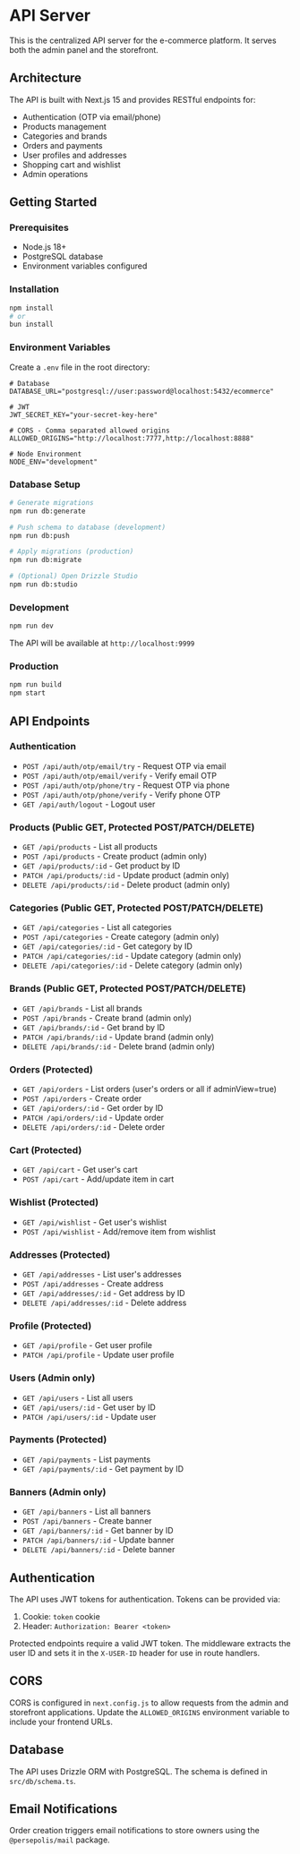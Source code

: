 # API Server

This is the centralized API server for the e-commerce platform. It serves both the admin panel and the storefront.

## Architecture

The API is built with Next.js 15 and provides RESTful endpoints for:
- Authentication (OTP via email/phone)
- Products management
- Categories and brands
- Orders and payments
- User profiles and addresses
- Shopping cart and wishlist
- Admin operations

## Getting Started

### Prerequisites

- Node.js 18+
- PostgreSQL database
- Environment variables configured

### Installation

```bash
npm install
# or
bun install
```

### Environment Variables

Create a `.env` file in the root directory:

```env
# Database
DATABASE_URL="postgresql://user:password@localhost:5432/ecommerce"

# JWT
JWT_SECRET_KEY="your-secret-key-here"

# CORS - Comma separated allowed origins
ALLOWED_ORIGINS="http://localhost:7777,http://localhost:8888"

# Node Environment
NODE_ENV="development"
```

### Database Setup

```bash
# Generate migrations
npm run db:generate

# Push schema to database (development)
npm run db:push

# Apply migrations (production)
npm run db:migrate

# (Optional) Open Drizzle Studio
npm run db:studio
```

### Development

```bash
npm run dev
```

The API will be available at `http://localhost:9999`

### Production

```bash
npm run build
npm start
```

## API Endpoints

### Authentication
- `POST /api/auth/otp/email/try` - Request OTP via email
- `POST /api/auth/otp/email/verify` - Verify email OTP
- `POST /api/auth/otp/phone/try` - Request OTP via phone
- `POST /api/auth/otp/phone/verify` - Verify phone OTP
- `GET /api/auth/logout` - Logout user

### Products (Public GET, Protected POST/PATCH/DELETE)
- `GET /api/products` - List all products
- `POST /api/products` - Create product (admin only)
- `GET /api/products/:id` - Get product by ID
- `PATCH /api/products/:id` - Update product (admin only)
- `DELETE /api/products/:id` - Delete product (admin only)

### Categories (Public GET, Protected POST/PATCH/DELETE)
- `GET /api/categories` - List all categories
- `POST /api/categories` - Create category (admin only)
- `GET /api/categories/:id` - Get category by ID
- `PATCH /api/categories/:id` - Update category (admin only)
- `DELETE /api/categories/:id` - Delete category (admin only)

### Brands (Public GET, Protected POST/PATCH/DELETE)
- `GET /api/brands` - List all brands
- `POST /api/brands` - Create brand (admin only)
- `GET /api/brands/:id` - Get brand by ID
- `PATCH /api/brands/:id` - Update brand (admin only)
- `DELETE /api/brands/:id` - Delete brand (admin only)

### Orders (Protected)
- `GET /api/orders` - List orders (user's orders or all if adminView=true)
- `POST /api/orders` - Create order
- `GET /api/orders/:id` - Get order by ID
- `PATCH /api/orders/:id` - Update order
- `DELETE /api/orders/:id` - Delete order

### Cart (Protected)
- `GET /api/cart` - Get user's cart
- `POST /api/cart` - Add/update item in cart

### Wishlist (Protected)
- `GET /api/wishlist` - Get user's wishlist
- `POST /api/wishlist` - Add/remove item from wishlist

### Addresses (Protected)
- `GET /api/addresses` - List user's addresses
- `POST /api/addresses` - Create address
- `GET /api/addresses/:id` - Get address by ID
- `DELETE /api/addresses/:id` - Delete address

### Profile (Protected)
- `GET /api/profile` - Get user profile
- `PATCH /api/profile` - Update user profile

### Users (Admin only)
- `GET /api/users` - List all users
- `GET /api/users/:id` - Get user by ID
- `PATCH /api/users/:id` - Update user

### Payments (Protected)
- `GET /api/payments` - List payments
- `GET /api/payments/:id` - Get payment by ID

### Banners (Admin only)
- `GET /api/banners` - List all banners
- `POST /api/banners` - Create banner
- `GET /api/banners/:id` - Get banner by ID
- `PATCH /api/banners/:id` - Update banner
- `DELETE /api/banners/:id` - Delete banner

## Authentication

The API uses JWT tokens for authentication. Tokens can be provided via:
1. Cookie: `token` cookie
2. Header: `Authorization: Bearer <token>`

Protected endpoints require a valid JWT token. The middleware extracts the user ID and sets it in the `X-USER-ID` header for use in route handlers.

## CORS

CORS is configured in `next.config.js` to allow requests from the admin and storefront applications. Update the `ALLOWED_ORIGINS` environment variable to include your frontend URLs.

## Database

The API uses Drizzle ORM with PostgreSQL. The schema is defined in `src/db/schema.ts`.

## Email Notifications

Order creation triggers email notifications to store owners using the `@persepolis/mail` package.

